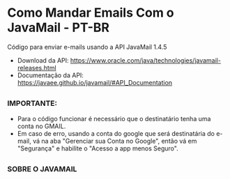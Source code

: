 # Como Mandar Emails Com o JavaMail - PT-BR
Código para enviar e-mails usando a API JavaMail 1.4.5

* Download da API: https://www.oracle.com/java/technologies/javamail-releases.html
* Documentação da API: https://javaee.github.io/javamail/#API_Documentation

##

###  IMPORTANTE: 
* Para o código funcionar é necessário que o destinatário tenha uma conta no GMAIL.
* Em caso de erro, usando a conta do google que será destinatária do e-mail, vá na aba "Gerenciar sua Conta no Google", então vá em "Segurança" e habilite o "Acesso a app menos Seguro".

##

### SOBRE O JAVAMAIL 

